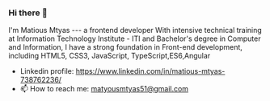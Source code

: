 ### Hi there 👋
I'm Matious Mtyas --- a frontend developer
With intensive technical training at Information Technology Institute - ITI and Bachelor's degree in
Computer and Information, I have a strong foundation in Front-end development, including
HTML5, CSS3, JavaScript, TypeScript,ES6,Angular

- Linkedin profile: https://www.linkedin.com/in/matious-mtyas-738762236/
- 📫 How to reach me: matyousmtyas51@gmail.com


